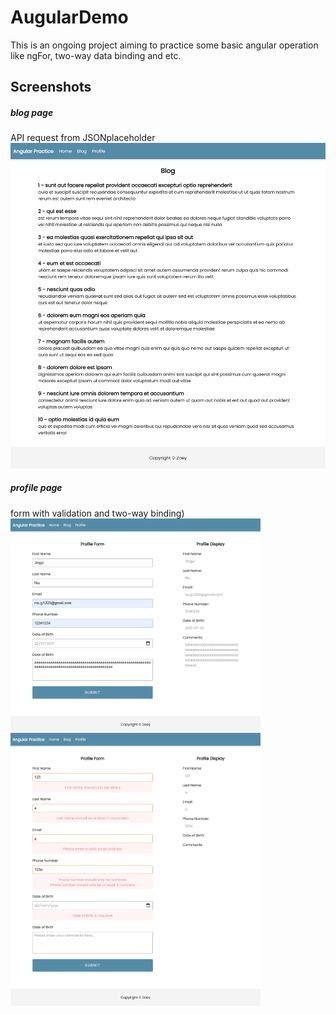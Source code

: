 # AugularDemo
This is an ongoing project aiming to practice some basic angular operation like ngFor, two-way data binding and etc.

## Screenshots
##### blog page
API request from JSONplaceholder   
<img src="https://github.com/JingyiNiu/angular-practice/blob/master/screenshots/blog.png" width=600>   

##### profile page
form with validation and two-way binding)   
<img src="https://github.com/JingyiNiu/angular-practice/blob/master/screenshots/profile.png" width=400 align="top">  <img src="https://github.com/JingyiNiu/angular-practice/blob/master/screenshots/profile-validation.png" width=400 align="top">   
